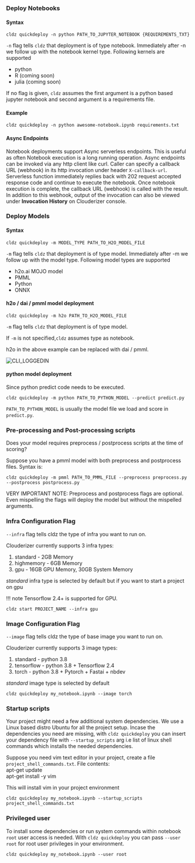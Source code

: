 ### Deploy Notebooks

#### Syntax

```cldz quickdeploy -n python PATH_TO_JUPYTER_NOTEBOOK {REQUIREMENTS_TXT}```

```-n``` flag tells ```cldz``` that deployment is of type notebook. Immediately after -n we follow up with the notebook kernel type. Following kernels are supported

* python
* R (coming soon)
* julia (coming soon)

If no flag is given, ```cldz``` assumes the first argument is a python based jupyter notebook and second argument is a requirements file.
#### Example
```cldz quickdeploy -n python awesome-notebook.ipynb requirements.txt```

#### Async Endpoints

Notebook deployments support Async serverless endpoints. This is useful as often Notebook execution is a long running operation. Async endpoints can be invoked via any http client like curl. Caller can specify a callback URL (webhook) in its http invocation under header ```X-callback-url```. Serverless function immediately replies back with 202 request accepted response code and continue to execute the notebook. Once notebook execution is complete, the callback URL (webhook) is called with the result. In addition to this webhook, output of the invocation can also be viewed under **Invocation History** on Clouderizer console.

### Deploy Models

#### Syntax

```cldz quickdeploy -m MODEL_TYPE PATH_TO_H2O_MODEL_FILE```

```-m``` flag tells ```cldz``` that deployment is of type model. Immediately after -m we follow up with the model type. Following model types are supported

* h2o.ai MOJO model
* PMML
* Python
* ONNX

#### h2o / dai / pmml model deployment

```cldz quickdeploy -m h2o PATH_TO_H2O_MODEL_FILE```

```-m``` flag tells ```cldz``` that deployment is of type model.

If ```-m``` is not specified,```cldz``` assumes type as notebook.

h2o in the above example can be replaced with dai / pmml.

![CLI_LOGGEDIN](../img/cldz_deploy.png) 

#### python model deployment

Since python predict code needs to be executed.

```cldz quickdeploy -m python PATH_TO_PYTHON_MODEL --predict predict.py```

```PATH_TO_PYTHON_MODEL``` is usually the model file we load and score in ```predict.py```.


### Pre-processing and Post-processing scripts

Does your model requires preprocess / postprocess scripts at the time of scoring?

Suppose you have a pmml model with both preprocess and postprocess files. Syntax is:

```cldz quickdeploy -m pmml PATH_TO_PMML_FILE --preprocess preprocess.py --postprocess postprocess.py```

VERY IMPORTANT NOTE: Preprocess and postprocess flags are optional. Even mispelling the flags will deploy the model but without the mispelled arguments.

### Infra Configuration Flag

```--infra``` flag tells cldz the type of infra you want to run on.

Clouderizer currently supports 3 infra types:

1. standard - 2GB Memory
2. highmemory - 6GB Memory
3. gpu - 16GB GPU Memory, 30GB System Memory


*standard* infra type is selected by default but if you want to start a project on gpu 

!!! note
  Tensorflow 2.4+ is supported for GPU.


```cldz start PROJECT_NAME --infra gpu```

### Image Configuration Flag

```--image``` flag tells cldz the type of base image you want to run on.

Clouderizer currently supports 3 image types:

1. standard - python 3.8
2. tensorflow - python 3.8 + Tensorflow 2.4
3. torch - python 3.8 + Pytorch + Fastai + nbdev


*standard* image type is selected by default 

```cldz quickdeploy my_notebook.ipynb --image torch```

### Startup scripts

Your project might need a few additional system dependencies. We use a Linux based distro Ubuntu for all the project setup.
Incase the dependencies you need are missing, with ```cldz quickdeploy``` you can insert your dependency file with ```--startup_scripts``` arg i.e list of linux shell commands which installs the needed dependencies.

Suppose you need vim text editor in your project, create a file ```project_shell_commands.txt```.
File contents:<br>
apt-get update<br>
apt-get install -y vim

This will install vim in your project environment

```cldz quickdeploy my_notebook.ipynb --startup_scripts project_shell_commands.txt```

### Privileged user

To install some dependencies or run system commands within notebook ```root``` user access is needed. With ```cldz quickdeploy``` you can pass ```--user root``` for root user privileges in your environment. 

```cldz quickdeploy my_notebook.ipynb --user root```